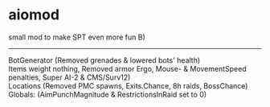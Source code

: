 # aiomod
small mod to make SPT even more fun B)  

----------  
BotGenerator (Removed grenades & lowered bots' health)  
Items weight nothing, Removed armor Ergo, Mouse- & MovementSpeed penalties, Super AI-2 & CMS/Surv12)  
Locations (Removed PMC spawns, Exits.Chance, 8h raids, BossChance)  
Globals: (AimPunchMagnitude & RestrictionsInRaid set to 0)  
